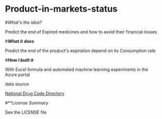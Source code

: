 # Product-in-markets-status

#_What's the idea?_

Predict the end of Expired medicines and how to avoid their financial losses

#**_What it does_**

Predict the end of the product's expiration depend on its Consumption rate

#**_How I built it_**

With Excel formula and automated machine learning experiments in the Azure portal

data source

[National Drug Code Directory](https://www.fda.gov/drugs/drug-approvals-and-databases/national-drug-code-directory)

#**_License Summary_

See the LICENSE file

